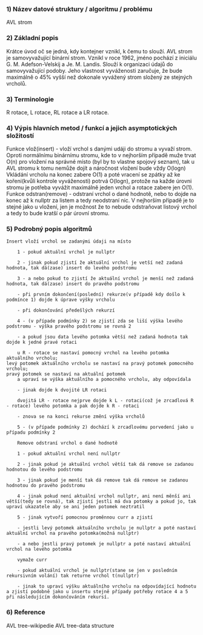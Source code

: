 ### 1) Název datové struktury / algoritmu / problému
AVL strom
### 2) Základní popis
Krátce úvod oč se jedná, kdy kontejner vznikl, k čemu to slouží.
  AVL strom je samovyvažující binární strom. Vznikl v roce 1962, jméno pochází z iniciálu G. M. Adefson-Velskij a Je. M. Landis. Slouží k organizaci údajů do samovyvažující podoby.
Jeho vlastnost vyváženosti zaručuje, že bude maximálně o 45% vyšší než dokonale vyvážený strom složený ze stejných vrcholů.
### 3) Terminologie
R rotace, L rotace, RL rotace a LR rotace.
### 4) Výpis hlavních metod  / funkcí a jejich asymptotických složitostí 
  Funkce vlož(insert) - vloží vrchol s danými udáji do stromu a vyvaží strom. 
Oproti normálnímu binárnímu stromu, kde to v nejhorším případě muže trvat O(n) pro vložení na správné místo (byl by to vlastne spojový seznam), tak u AVL stromu k tomu nemůže dojít a náročnost vložení bude vždy O(logn)
Vkládání vrcholu na konec zabere O(1) a poté vracení se zpátky až ke kořeni(kvůli kontrole vyváženosti) potrvá O(logn), protože na každe úrovni stromu je potřeba vyvážit maximálně jeden vrchol a rotace zabere jen O(1).
  Funkce odstran(remove) - odstraní vrchol o dané hodnotě, nebo to dojde na konec až k nullptr za listem a tedy neodstraní nic.
V nejhorším případě je to stejné jako u vložení, jen je možnost že to nebude odstraňovat listový vrchol a tedy to bude kratší o pár úrovní stromu.
### 5) Podrobný popis algoritmů

    Insert vloží vrchol se zadanými údaji na místo

        1 - pokud aktuální vrchol je nullptr

        2 - jinak pokud zjistí že aktuální vrchol je vetší než zadaná hodnota, tak dá(zase) insert do levého podstromu

        3 - a nebo pokud to zjistí že aktuální vrchol je menší než zadaná hodnota, tak dá(zase) insert do pravého podstromu

        - při prvním dokončení(poslední) rekurze(v případě kdy došlo k podmínce 1) dojde k úprave výšky vrcholu

        - při dokončování předešlých rekurzí

        4 - (v případe podmínky 2) se zjistí zda se liší výška levého podstromu - výška pravého podstromu se rovná 2

        - a pokud jsou data levého potomka větší než zadaná hodnota tak dojde k jedné pravé rotaci

        u R - rotace se nastaví pomocný vrchol na levého potomka aktuálního vrcholu;
    levý potomek aktuálního vrcholu se nastaví na pravý potomek pomocného vrcholu;
    pravý potomek se nastaví na aktuální potomek
        a upraví se výška aktuálního a pomocného vrcholu, aby odpovídala

        - jinak dojde k dvojité LR rotaci

        dvojitá LR - rotace nejprve dojde k L - rotaci(což je zrcadlová R - rotace) levého potomka a pak dojde k R - rotaci

        - znova se na konci rekurse změní výška vrcholů

        5 - (v případe podmínky 2) dochází k zrcadlovému porvedení jako u případu podmínky 2

        Remove odstraní vrchol o dané hodnotě

        1 - pokud aktuální vrchol není nullptr

        2 - jinak pokud je aktuální vrchol větší tak dá remove se zadanou hodnotou do levého podstromu

        3 - jinak pokud je menší tak dá remove tak dá remove se zadanou hodnotou do pravého podstromu

        4 - jinak pokud není aktuální vrchol nullptr, ani není měnší ani větší(tedy se rovná), tak zjistí jestli má dva potomky a pokud jo, tak upraví ukazatele aby se ani jeden potomek neztratil

        5 - jinak vytvoří pomocnou proměnnou curr a zjistí

        - jestli levý potomek aktuálního vrcholu je nullptr a poté nastaví aktuální vrchol na pravého potomka(možná nullptr)

        - a nebo jestli pravý potomek je nullptr a poté nastaví aktuální vrchol na levého potomka

        vymaže curr

        - pokud aktuální vrchol je nullptr(stane se jen v posledním rekursivním volání) tak returne vrchol t(nullptr)

        - jinak to upraví výšku aktuálního vrcholu na odpovídající hodnotu a zjistí podobně jako u insertu stejně případy potřeby rotace 4 a 5 při následujícím dokončováním rekursí.
### 6) Reference
AVL tree-wikipedie
AVL tree-data structure
